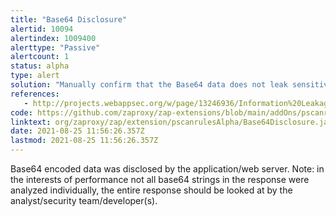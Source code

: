 ```yaml
---
title: "Base64 Disclosure"
alertid: 10094
alertindex: 1009400
alerttype: "Passive"
alertcount: 1
status: alpha
type: alert
solution: "Manually confirm that the Base64 data does not leak sensitive information, and that the data cannot be aggregated/used to exploit other vulnerabilities."
references:
   - http://projects.webappsec.org/w/page/13246936/Information%20Leakage
code: https://github.com/zaproxy/zap-extensions/blob/main/addOns/pscanrulesAlpha/src/main/java/org/zaproxy/zap/extension/pscanrulesAlpha/Base64Disclosure.java
linktext: org/zaproxy/zap/extension/pscanrulesAlpha/Base64Disclosure.java
date: 2021-08-25 11:56:26.357Z
lastmod: 2021-08-25 11:56:26.357Z
---
```

Base64 encoded data was disclosed by the application/web server. Note: in the interests of performance not all base64 strings in the response were analyzed individually, the entire response should be looked at by the analyst/security team/developer(s).
